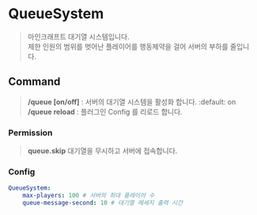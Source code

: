 # QueueSystem

> 마인크래프트 대기열 시스템입니다.  
> 제한 인원의 범위를 벗어난 플레이어를 행동제약을 걸어 서버의 부하를 줄입니다.

## Command
> **/queue [on/off]** : 서버의 대기열 시스템을 활성화 합니다. :default: on  
> **/queue reload** : 플러그인 Config 를 리로드 합니다.

### Permission
> **queue.skip** 대기열을 무시하고 서버에 접속합니다.

### Config
```yaml
QueueSystem:
    max-players: 100 # 서버의 최대 플레이어 수
    queue-message-second: 10 # 대기열 메세지 출력 시간
```
